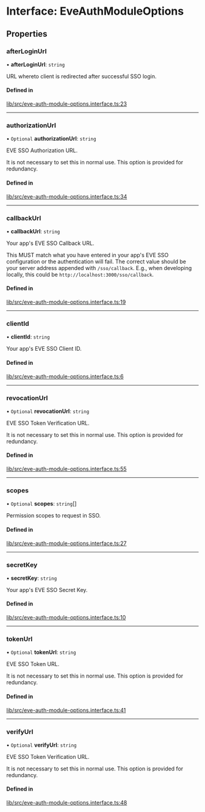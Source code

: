 # Interface: EveAuthModuleOptions

## Properties

### afterLoginUrl

• **afterLoginUrl**: `string`

URL whereto client is redirected after successful SSO login.

#### Defined in

[lib/src/eve-auth-module-options.interface.ts:23](https://github.com/joonashak/nestjs-eve-auth/blob/db41b3e/lib/src/eve-auth-module-options.interface.ts#L23)

___

### authorizationUrl

• `Optional` **authorizationUrl**: `string`

EVE SSO Authorization URL.

It is not necessary to set this in normal use. This option is provided for
redundancy.

#### Defined in

[lib/src/eve-auth-module-options.interface.ts:34](https://github.com/joonashak/nestjs-eve-auth/blob/db41b3e/lib/src/eve-auth-module-options.interface.ts#L34)

___

### callbackUrl

• **callbackUrl**: `string`

Your app's EVE SSO Callback URL.

This MUST match what you have entered in your app's EVE SSO configuration
or the authentication will fail. The correct value should be your server
address appended with `/sso/callback`. E.g., when developing locally, this
could be `http://localhost:3000/sso/callback`.

#### Defined in

[lib/src/eve-auth-module-options.interface.ts:19](https://github.com/joonashak/nestjs-eve-auth/blob/db41b3e/lib/src/eve-auth-module-options.interface.ts#L19)

___

### clientId

• **clientId**: `string`

Your app's EVE SSO Client ID.

#### Defined in

[lib/src/eve-auth-module-options.interface.ts:6](https://github.com/joonashak/nestjs-eve-auth/blob/db41b3e/lib/src/eve-auth-module-options.interface.ts#L6)

___

### revocationUrl

• `Optional` **revocationUrl**: `string`

EVE SSO Token Verification URL.

It is not necessary to set this in normal use. This option is provided for
redundancy.

#### Defined in

[lib/src/eve-auth-module-options.interface.ts:55](https://github.com/joonashak/nestjs-eve-auth/blob/db41b3e/lib/src/eve-auth-module-options.interface.ts#L55)

___

### scopes

• `Optional` **scopes**: `string`[]

Permission scopes to request in SSO.

#### Defined in

[lib/src/eve-auth-module-options.interface.ts:27](https://github.com/joonashak/nestjs-eve-auth/blob/db41b3e/lib/src/eve-auth-module-options.interface.ts#L27)

___

### secretKey

• **secretKey**: `string`

Your app's EVE SSO Secret Key.

#### Defined in

[lib/src/eve-auth-module-options.interface.ts:10](https://github.com/joonashak/nestjs-eve-auth/blob/db41b3e/lib/src/eve-auth-module-options.interface.ts#L10)

___

### tokenUrl

• `Optional` **tokenUrl**: `string`

EVE SSO Token URL.

It is not necessary to set this in normal use. This option is provided for
redundancy.

#### Defined in

[lib/src/eve-auth-module-options.interface.ts:41](https://github.com/joonashak/nestjs-eve-auth/blob/db41b3e/lib/src/eve-auth-module-options.interface.ts#L41)

___

### verifyUrl

• `Optional` **verifyUrl**: `string`

EVE SSO Token Verification URL.

It is not necessary to set this in normal use. This option is provided for
redundancy.

#### Defined in

[lib/src/eve-auth-module-options.interface.ts:48](https://github.com/joonashak/nestjs-eve-auth/blob/db41b3e/lib/src/eve-auth-module-options.interface.ts#L48)
